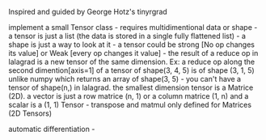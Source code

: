 Inspired and guided by George Hotz's tinyrgrad 

implement a small Tensor class
        - requires multidimentional data or shape
        - a tensor is just a list (the data is stored in a single fully flattened list)
        - a shape is just a way to look at it
        - a tensor could be strong [No op changes its value] or Weak [every op changes it value]
        - the result of a reduce op in lalagrad is a new tensor of the same dimension. 
        Ex: a reduce op along the second dimention[axis=1] of a tensor of shape(3, 4, 5) is of shape (3, 1, 5) unlike numpy which returns an array of shape(3, 5)
        - you can't have a tensor of shape(n,) in lalagrad. the smallest dimension tensor is a Matrice (2D). a vector is just a row matrice (n, 1) or a column matrice (1, n) and a scalar is a (1, 1) Tensor
        - transpose and matmul only defined for Matrices (2D Tensors)

automatic differentiation
        - 